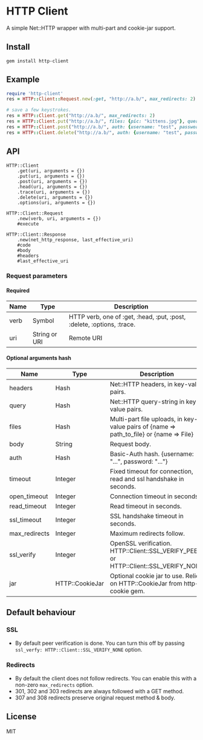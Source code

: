 # HTTP Client

A simple Net::HTTP wrapper with multi-part and cookie-jar support.

## Install

```
gem install http-client
```

## Example

```ruby
require 'http-client'
res = HTTP::Client::Request.new(:get, "http://a.b/", max_redirects: 2).execute

# save a few keystrokes.
res = HTTP::Client.get("http://a.b/", max_redirects: 2)
res = HTTP::Client.put("http://a.b/", files: {pic: "kittens.jpg"}, query: {title: "the usual suspects"})
res = HTTP::Client.post("http://a.b/", auth: {username: "test", password: "test"}, headers: {'x-test' => 'hello'})
res = HTTP::Client.delete("http://a.b/", auth: {username: "test", password: "test"});
```

## API

```
HTTP::Client
    .get(uri, arguments = {})
    .put(uri, arguments = {})
    .post(uri, arguments = {})
    .head(uri, arguments = {})
    .trace(uri, arguments = {})
    .delete(uri, arguments = {})
    .options(uri, arguments = {})

HTTP::Client::Request
    .new(verb, uri, arguments = {})
    #execute

HTTP::Client::Response
    .new(net_http_response, last_effective_uri)
    #code
    #body
    #headers
    #last_effective_uri
```

### Request parameters

#### Required

| Name | Type | Description |
|------|------|-------------|
| verb | Symbol | HTTP verb, one of :get, :head, :put, :post, :delete, :options, :trace. |
| uri | String or URI | Remote URI |

#### Optional arguments hash

| Name | Type | Description | Default |
|------|------|-------------|---------|
| headers | Hash | Net::HTTP headers, in key-value pairs. | nil |
| query | Hash | Net::HTTP query-string in key-value pairs. | nil |
| files | Hash | Multi-part file uploads, in key-value pairs of {name => path_to_file} or {name => File} | nil |
| body | String | Request body. | nil |
| auth | Hash | Basic-Auth hash. {username: "...", password: "..."} | nil |
| timeout | Integer | Fixed timeout for connection, read and ssl handshake in seconds. | Net::HTTP default |
| open_timeout | Integer | Connection timeout in seconds. | Net::HTTP default |
| read_timeout | Integer | Read timeout in seconds. | Net::HTTP default |
| ssl_timeout | Integer | SSL handshake timeout in seconds. | Net::HTTP default |
| max_redirects | Integer | Maximum redirects follow. | 0 |
| ssl_verify | Integer | OpenSSL verification. HTTP::Client::SSL_VERIFY_PEER or HTTP::Client::SSL_VERIFY_NONE | SSL_VERIFY_PEER |
| jar | HTTP::CookieJar | Optional cookie jar to use. Relies on HTTP::CookieJar from http-cookie gem. | HTTP::CookieJar.new |

## Default behaviour

### SSL

* By default peer verification is done. You can turn this off by passing `ssl_verfy: HTTP::Client::SSL_VERIFY_NONE` option.

### Redirects

* By default the client does not follow redirects. You can enable this with a non-zero `max_redirects` option.
* 301, 302 and 303 redirects are always followed with a GET method.
* 307 and 308 redirects preserve original request method & body.

## License

MIT
